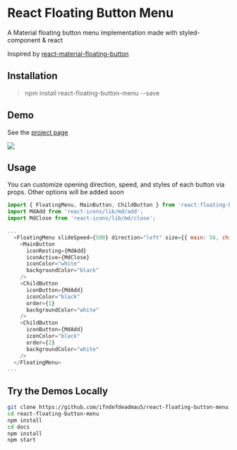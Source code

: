 # React Floating Button Menu

A Material floating button menu implementation made with styled-component &amp; react

Inspired by [react-material-floating-button](https://github.com/nobitagit/react-material-floating-button)

## Installation

> npm install react-floating-button-menu --save

## Demo

See the [project page](https://ifndefdeadmau5.github.io/react-floating-button-menu/)

<img src="https://media.giphy.com/media/3o7bu7E67NHt6tOuKA/giphy.gif">

## Usage

You can customize opening direction, speed, and styles of each button via props. Other options will be added soon
```javascript
import { FloatingMenu, MainButton, ChildButton } from 'react-floating-button-menu/build';
import MdAdd from 'react-icons/lib/md/add';
import MdClose from 'react-icons/lib/md/close';

...
  <FloatingMenu slideSpeed={500} direction="left" size={{ main: 56, child: 40 }}>
    <MainButton
      iconResting={MdAdd}
      iconActive={MdClose}
      iconColor="white"
      backgroundColor="black"
    />
    <ChildButton
      iconButton={MdAdd}
      iconColor="black"
      order={1}
      backgroundColor="white"
    />
    <ChildButton
      iconButton={MdAdd}
      iconColor="black"
      order={2}
      backgroundColor="white"
    />
  </FloatingMenu>
...
```

## Try the Demos Locally
```sh
git clone https://github.com/ifndefdeadmau5/react-floating-button-menu.git
cd react-floating-button-menu
npm install
cd docs
npm install
npm start
```
